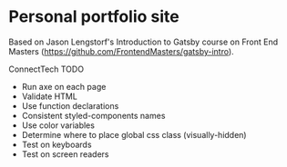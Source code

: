 # Personal portfolio site

Based on Jason Lengstorf's Introduction to Gatsby course on Front End Masters (https://github.com/FrontendMasters/gatsby-intro).

ConnectTech TODO
* Run axe on each page
* Validate HTML
* Use function declarations
* Consistent styled-components names
* Use color variables
* Determine where to place global css class (visually-hidden)
* Test on keyboards
* Test on screen readers
